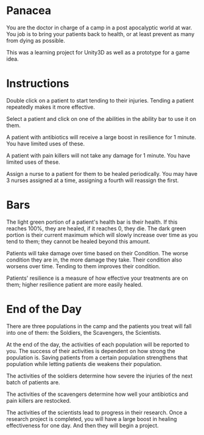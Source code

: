 # Panacea
You are the doctor in charge of a camp in a post apocalyptic world at war. You job is to bring your patients back to health, or at least prevent as many from dying as possible.

This was a learning project for Unity3D as well as a prototype for a game idea.

# Instructions
Double click on a patient to start tending to their injuries. Tending a patient repeatedly makes it more effective.

Select a patient and click on one of the abilities in the ability bar to use it on them.

A patient with antibiotics will receive a large boost in resilience for 1 minute. You have limited uses of these.

A patient with pain killers will not take any damage for 1 minute. You have limited uses of these.

Assign a nurse to a patient for them to be healed periodically. You may have 3 nurses assigned at a time, assigning a fourth will reassign the first.

# Bars
The light green portion of a patient's health bar is their health. If this reaches 100%, they are healed, if it reaches 0, they die. The dark green portion is their current maximum which will slowly increase over time as you tend to them; they cannot be healed beyond this amount.

Patients will take damage over time based on their Condition. The worse condition they are in, the more damage they take. Their condition also worsens over time. Tending to them improves their condition.

Patients' resilience is a measure of how effective your treatments are on them; higher resilience patient are more easily healed.

# End of the Day
There are three populations in the camp and the patients you treat will fall into one of them: the Soldiers, the Scavengers, the Scientists.

At the end of the day, the activities of each population will be reported to you. The success of their activities is dependent on how strong the population is. Saving patients from a certain population strengthens that population while letting patients die weakens their population.

The activities of the soldiers determine how severe the injuries of the next batch of patients are.

The activities of the scavengers determine how well your antibiotics and pain killers are restocked.

The activities of the scientists lead to progress in their research. Once a research project is completed, you will have a large boost in healing effectiveness for one day. And then they will begin a project.
